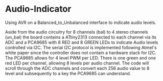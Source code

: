 # Audio-Indicator
Using AVR on a Balanced_to_Unbalanced interface to indicate audio levels.

Aside from the audio circuitry for 8 channels (bal) to 4 stereo channels (un_bal) the board contains a ATtiny2313 
connected to each channel via its ADC and a PCA9685 with 8 RED and 8 GREEN LEDs to indicate Audio levels controlled via I2C.
The serial I2C protocol is implemented following Atmel's white paper since the controller does not contain a hardware stack for I2C.
The PCA9685 allows for 4 level PWM per LED. There is one green and one red LED per channel, allowing 8 levels per audio channel.
The code will scroll through the ADC channels and convert each 256 audio value to 8 level and subsequently to a key the PCA9685
can understand.
